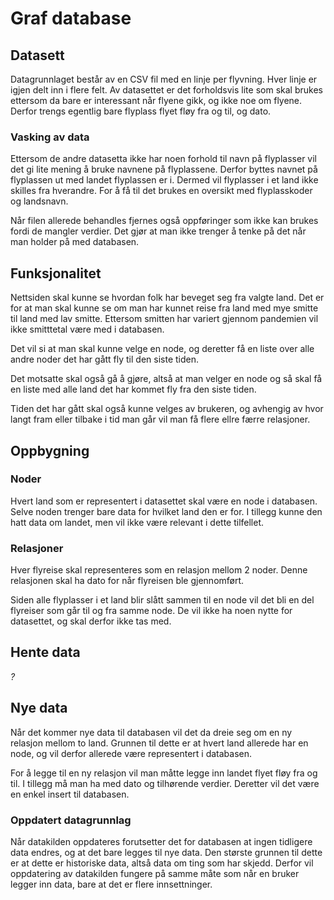 # Graf database

## Datasett

Datagrunnlaget består av en CSV fil med en linje per flyvning. Hver linje er igjen delt inn i flere felt. Av datasettet er det forholdsvis lite som skal brukes ettersom da bare er interessant når flyene gikk, og ikke noe om flyene. Derfor trengs egentlig bare flyplass flyet fløy fra og til, og dato. 


### Vasking av data
Ettersom de andre datasetta ikke har noen forhold til navn på flyplasser vil det gi lite mening å bruke navnene på flyplassene. Derfor byttes navnet på flyplassen ut med landet flyplassen er i. Dermed vil flyplasser i et land ikke skilles fra hverandre. For å få til det brukes en oversikt med flyplasskoder og landsnavn.

Når filen allerede behandles fjernes også oppføringer som ikke kan brukes fordi de mangler verdier. Det gjør at man ikke trenger å tenke på det når man holder på med databasen.

## Funksjonalitet
Nettsiden skal kunne se hvordan folk har beveget seg fra valgte land. Det er for at man skal kunne se om man har kunnet reise fra land med mye smitte til land med lav smitte. Ettersom smitten har variert gjennom pandemien vil ikke smitttetal være med i databasen.

Det vil si at man skal kunne velge en node, og deretter få en liste over alle andre noder det har gått fly til den siste tiden.

Det motsatte skal også gå å gjøre, altså at man velger en node og så skal få en liste med alle land det har kommet fly fra den siste tiden.

Tiden det har gått skal også kunne velges av brukeren, og avhengig av hvor langt fram eller tilbake i tid man går vil man få flere ellre færre relasjoner.


## Oppbygning

### Noder
Hvert land som er representert i datasettet skal være en node i databasen. Selve noden trenger bare data for hvilket land den er for. I tillegg kunne den hatt data om landet, men vil ikke være relevant i dette tilfellet.

### Relasjoner
Hver flyreise skal representeres som en relasjon mellom 2 noder. Denne relasjonen skal ha dato for når flyreisen ble gjennomført.

Siden alle flyplasser i et land blir slått sammen til en node vil det bli en del flyreiser som går til og fra samme node. De vil ikke ha noen nytte for datasettet, og skal derfor ikke tas med.

## Hente data
*_?_*

## Nye data
Når det kommer nye data til databasen vil det da dreie seg om en ny relasjon mellom to land. Grunnen til dette er at hvert land allerede har en node, og vil derfor allerede være representert i databasen.

For å legge til en ny relasjon vil man måtte legge inn landet flyet fløy fra og til. I tillegg må man ha med dato og tilhørende verdier. Deretter vil det være en enkel insert til databasen.

### Oppdatert datagrunnlag
Når datakilden oppdateres forutsetter det for databasen at ingen tidligere data endres, og at det bare legges til nye data. Den største grunnen til dette er at dette er historiske data, altså data om ting som har skjedd. Derfor vil oppdatering av datakilden fungere på samme måte som når en bruker legger inn data, bare at det er flere innsettninger.
